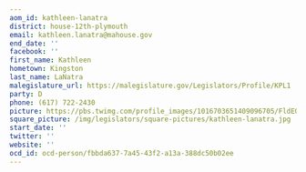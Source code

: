 ```yaml
---
aom_id: kathleen-lanatra
district: house-12th-plymouth
email: kathleen.lanatra@mahouse.gov
end_date: ''
facebook: ''
first_name: Kathleen
hometown: Kingston
last_name: LaNatra
malegislature_url: https://malegislature.gov/Legislators/Profile/KPL1
party: D
phone: (617) 722-2430
picture: https://pbs.twimg.com/profile_images/1016703651409096705/FldEQjJQ_400x400.jpg
square_picture: /img/legislators/square-pictures/kathleen-lanatra.jpg
start_date: ''
twitter: ''
website: ''
ocd_id: ocd-person/fbbda637-7a45-43f2-a13a-388dc50b02ee
---
```

